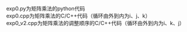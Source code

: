 exp0.py为矩阵乘法的python代码  
exp0.cpp为矩阵乘法的C/C++代码（循环由外到内为i、j、k）  
exp0_v2.cpp为矩阵乘法的调整顺序的C/C++代码（循环由外到内为i、k、j）  
